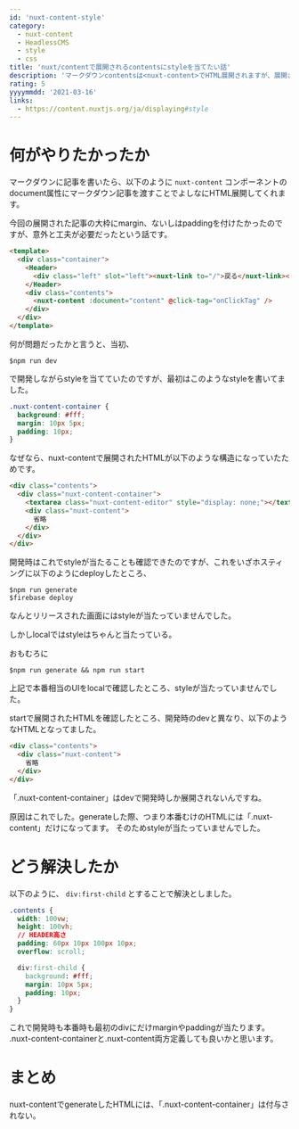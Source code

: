 ```yaml
---
id: 'nuxt-content-style'
category:
  - nuxt-content
  - HeadlessCMS
  - style
  - css
title: 'nuxt/contentで展開されるcontentsにstyleを当てたい話'
description: 'マークダウンcontentsは<nuxt-content>でHTML展開されますが、展開されたHTMLにちょっと仕様があったのでstyleを当てるのに一工夫しました。'
rating: 5
yyyymmdd: '2021-03-16'
links:
  - https://content.nuxtjs.org/ja/displaying#style
---
```


<tags :tags="category" :no-link="true"></tags>

<rating :rating="rating"></rating>

# 何がやりたかったか

マークダウンに記事を書いたら、以下のように `nuxt-content` コンポーネントのdocument属性にマークダウン記事を渡すことでよしなにHTML展開してくれます。

今回の展開された記事の大枠にmargin、ないしはpaddingを付けたかったのですが、意外と工夫が必要だったという話です。

```html SAMPLE
<template>
  <div class="container">
    <Header>
      <div class="left" slot="left"><nuxt-link to="/">戻る</nuxt-link></div>
    </Header>
    <div class="contents">
      <nuxt-content :document="content" @click-tag="onClickTag" />
    </div>
  </div>
</template>
```

何が問題だったかと言うと、当初、

```
$npm run dev
```

で開発しながらstyleを当てていたのですが、最初はこのようなstyleを書いてました。


```css sass
.nuxt-content-container {
  background: #fff;
  margin: 10px 5px;
  padding: 10px;
}
```

なぜなら、nuxt-contentで展開されたHTMLが以下のような構造になっていたためです。

```html
<div class="contents">
  <div class="nuxt-content-container">
    <textarea class="nuxt-content-editor" style="display: none;"></textarea>
    <div class="nuxt-content">
      省略
    </div>
  </div>
</div>
```

開発時はこれでstyleが当たることも確認できたのですが、これをいざホスティングに以下のようにdeployしたところ、

```
$npm run generate
$firebase deploy
```

なんとリリースされた画面にはstyleが当たっていませんでした。

しかしlocalではstyleはちゃんと当たっている。

おもむろに

```
$npm run generate && npm run start
```

上記で本番相当のUIをlocalで確認したところ、styleが当たっていませんでした。

startで展開されたHTMLを確認したところ、開発時のdevと異なり、以下のようなHTMLとなってました。

```html
<div class="contents">
  <div class="nuxt-content">
    省略
  </div>
</div>
```

「.nuxt-content-container」はdevで開発時しか展開されないんですね。

原因はこれでした。generateした際、つまり本番むけのHTMLには「.nuxt-content」だけになってます。
そのためstyleが当たっていませんでした。

# どう解決したか

以下のように、 `div:first-child` とすることで解決としました。

```css  
.contents {
  width: 100vw;
  height: 100vh;
  // HEADER高さ
  padding: 60px 10px 100px 10px;
  overflow: scroll;

  div:first-child {
    background: #fff;
    margin: 10px 5px;
    padding: 10px;
  }
}
```

これで開発時も本番時も最初のdivにだけmarginやpaddingが当たります。
.nuxt-content-containerと.nuxt-content両方定義しても良いかと思います。

# まとめ

nuxt-contentでgenerateしたHTMLには、「.nuxt-content-container」は付与されない。

<references :links="links"></references>
